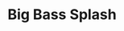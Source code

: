 ---
layout: "layouts/games.njk"
title: "Big Bass Splash"
photo: "/assets/backgrounds/bigbasssplash.jpg"
provider: "Pragmatic Play"
description: "It's time to pick up the fishing rod again and return to the shore in the Big Bass Splash™ slot machine. As for the game symbols, there are the usual king symbols, 10 to A, as well as some themed symbols. These include a dragonfly, a bait box, a fishing rod, a truck and of course fish of different sizes, which are part of the bonus round. The two special symbols are the Wild and the Scatter. The Wild is a cheerful, bearded fisherman. When he lands on the reels, he helps players land wins by substituting for the required symbol to complete a combination on different win lines. The scatter symbol is a perch on a hook that jumps out of the water. This monster is the key to unlocking the free games, where players can win up to 5,000 times their stake. In Big Bass Splash™ you can expect increasing multipliers, level up, nudges, re-triggers, stacked symbols and much more!"
iframe: "https://cdn.launcher.a8r.games/index.html?options=eyJ0YXJnZXRfZWxlbWVudCI6ImE4cl9pZnJhbWUiLCJsYXVuY2hfb3B0aW9ucyI6eyJnYW1lX2xhdW5jaGVyX3VybCI6Imh0dHBzOi8vY2RuLmxhdW5jaGVyLmE4ci5nYW1lcy9pbmRleC5odG1sIiwiZ2FtZV91cmwiOiJodHRwczovL2RlbW9nYW1lc2ZyZWUuanRtbWl6bXMubmV0L2dzMmMvb3BlbkdhbWUuZG8%2FZ2FtZVN5bWJvbD12czEwdHhiaWdiYXNzJmxhbmc9ZGUmbG9iYnlVcmw9aHR0cHM6Ly93d3cucGxhdGluY2FzaW5vLmNvbS9leGl0X2lmcmFtZT9sb2NhbGU9ZGUmY2FzaGllclVybD1odHRwczovL3d3dy5wbGF0aW5jYXNpbm8uY29tL2V4aXRfaWZyYW1lP2xvY2FsZT1kZSZzdHlsZW5hbWU9c2Z3c19wbGF0aW5jYXNpbm9zdyZqdXJpc2RpY3Rpb249OTkmaXNHYW1lVXJsQXBpQ2FsbGVkPXRydWUiLCJsb2JieV91cmwiOiJodHRwczovL2lmcmFtZS5hOHIuZ2FtZXMvIiwic3RyYXRlZ3kiOiJpZnJhbWUiLCJ0b2tlbl9pZCI6ImRlYTYwZGVkLTJmNjktNGU2Mi1hMjMwLTliNDVjYWNiYjEyOSJ9fQ%3D%3D"
---